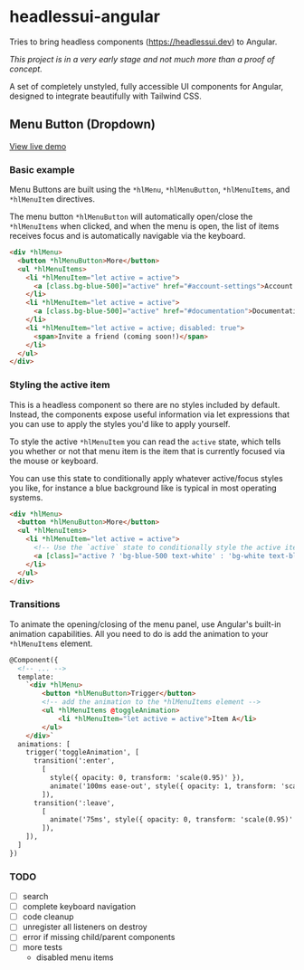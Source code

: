 # headlessui-angular

Tries to bring headless components (https://headlessui.dev) to Angular.

_This project is in a very early stage and not much more than a proof of concept._

A set of completely unstyled, fully accessible UI components for Angular, designed to integrate beautifully with Tailwind CSS.


## Menu Button (Dropdown)

[View live demo](https://ibirrer.github.io/headlessui-angular/)

### Basic example

Menu Buttons are built using the `*hlMenu`, `*hlMenuButton`, `*hlMenuItems`, and `*hlMenuItem` directives.

The menu button `*hlMenuButton` will automatically open/close the `*hlMenuItems` when clicked, and when the menu is open, the list of items receives focus and is automatically navigable via the keyboard.


```html
<div *hlMenu>
  <button *hlMenuButton>More</button>
  <ul *hlMenuItems>
    <li *hlMenuItem="let active = active">
      <a [class.bg-blue-500]="active" href="#account-settings">Account settings</a>
    </li>
    <li *hlMenuItem="let active = active">
      <a [class.bg-blue-500]="active" href="#documentation">Documentation</a>
    </li>
    <li *hlMenuItem="let active = active; disabled: true">
      <span>Invite a friend (coming soon!)</span>
    </li>
  </ul>
</div>
```

### Styling the active item

This is a headless component so there are no styles included by default. Instead, the components expose useful information via let expressions that you can use to apply the styles you'd like to apply yourself.

To style the active `*hlMenuItem` you can read the `active` state, which tells you whether or not that menu item is the item that is currently focused via the mouse or keyboard.

You can use this state to conditionally apply whatever active/focus styles you like, for instance a blue background like is typical in most operating systems.

```html
<div *hlMenu>
  <button *hlMenuButton>More</button>
  <ul *hlMenuItems>
    <li *hlMenuItem="let active = active">
      <!-- Use the `active` state to conditionally style the active item. -->
      <a [class]="active ? 'bg-blue-500 text-white' : 'bg-white text-black'" href="#settings">Settings</a>
    </li>
  </ul>
</div>
```

### Transitions

To animate the opening/closing of the menu panel, use Angular's built-in animation capabilities. All you need to do is add the animation to your `*hlMenuItems` element.

```html
@Component({
  <!-- ... -->
  template:
    `<div *hlMenu>
        <button *hlMenuButton>Trigger</button>
        <!-- add the animation to the *hlMenuItems element -->
        <ul *hlMenuItems @toggleAnimation>
            <li *hlMenuItem="let active = active">Item A</li>
        </ul>
    </div>`
  animations: [
    trigger('toggleAnimation', [
      transition(':enter',
        [
          style({ opacity: 0, transform: 'scale(0.95)' }),
          animate('100ms ease-out', style({ opacity: 1, transform: 'scale(1)' })),
        ]),
      transition(':leave',
        [
          animate('75ms', style({ opacity: 0, transform: 'scale(0.95)' })),
        ]),
    ]),
  ]
})
```

### TODO
- [ ] search
- [ ] complete keyboard navigation
- [ ] code cleanup
- [ ] unregister all listeners on destroy 
- [ ] error if missing child/parent components
- [ ] more tests
  - disabled menu items